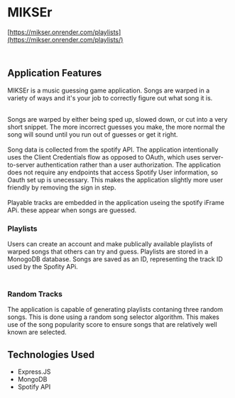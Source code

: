 # MIKSEr


[https://mikser.onrender.com/playlists](https://mikser.onrender.com/playlists/)

## <br> **Application Features**

MIKSEr is a music guessing game application. Songs are warped in a variety of ways and it's your job to correctly figure out what song it is. 

<br>
Songs are warped by either being sped up, slowed down, or cut into a very short snippet. The more incorrect guesses you make, the more normal the song will sound until you run out of guesses or get it right.
<br>
<br>
Song data is collected from the spotify API. The application intentionally uses the Client Credentials flow as opposed to OAuth, which uses server-to-server authentication rather than a user authorization.
The application does not require any endpoints that access Spotify User information, so Oauth set up is unecessary. This makes the application slightly more user friendly by removing the sign in step.
<br>
<br>
Playable tracks are embedded in the application useing the spotify iFrame APi. these appear when songs are guessed.

### **Playlists**
Users can create an account and make publically available playlists of warped songs that others can try and guess.
Playlists are stored in a MonogoDB database. Songs are saved as an ID, representing the track ID used by the Spofity APi.
<br> 

### <br> **Random Tracks**

The application is capable of generating playlists contaning three random songs. This is done using a random song selector algorithm. This makes use of the song popularity score to ensure songs that are relatively well known are selected.

## **Technologies Used**


<ul>
    <li>Express.JS</li>
    <li>MongoDB</li>
    <li>Spotify API</li>
</ul>

